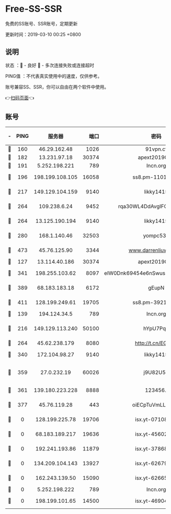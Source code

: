 # Free-SS-SSR

免费的SS账号、SSR账号，定期更新

更新时间：2019-03-10 00:25 +0800

## 说明

状态     ：🙂 - 良好 🙁 - 多次连接失败或连接超时

PING值   ：不代表真实使用中的速度，仅供参考。

账号兼容SS、SSR，你可以自由在两个软件中使用。

👉[扫码页面](https://liesauer.github.io/Free-SS-SSR/)👈

## 账号

|-|PING|服务器|端口|密码|加密方式|区域|
|:----:|:----:|:-----:|-----:|:----:|:----:|:----:|
|🙂|160|46.29.162.48|1026|91vpn.cf|rc4-md5|RU|
|🙂|182|13.231.97.18|30374|apext2019006|chacha20|JP|
|🙂|191|5.252.198.221|789|lncn.org|rc4|JP|
|🙂|196|198.199.108.105|16058|ss8.pm-11016840|aes-256-cfb|US|
|🙂|217|149.129.104.159|9140|likky1415|aes-256-cfb|HK|
|🙂|264|109.238.6.24|9452|rqa30WL4DdAvgIFG6Fs3znzTa|aes-256-cfb|FR|
|🙂|264|13.125.190.194|9140|likky1415|aes-256-cfb|KR|
|🙂|280|168.1.140.46|32503|yompc535|aes-256-cfb|AU|
|🙂|473|45.76.125.90|3344|www.darrenliuwei.com|aes-256-cfb|AU|
|🙂|127|13.114.40.186|30374|apext2019006|chacha20|JP|
|🙂|341|198.255.103.62|8097|eIW0Dnk69454e6nSwuspv9DmS201tQ0D|aes-256-cfb|US|
|🙂|389|68.183.183.18|6172|gEupN|aes-256-cfb|SG|
|🙂|411|128.199.249.61|19705|ss8.pm-39219845|aes-256-cfb|SG|
|🙁|139|194.124.34.5|789|lncn.org|rc4|JP|
|🙁|216|149.129.113.240|50100|hYpU7PqP|chacha20-ietf-poly1305|CN|
|🙁|264|45.62.238.179|8080|http://t.cn/EGJIyrl|rc4-md5|CA|
|🙁|340|172.104.98.27|9140|likky1415|aes-256-cfb|JP|
|🙁|359|27.0.232.19|60026|j9U82U53|xchacha20-ietf-poly1305|HK|
|🙁|361|139.180.223.228|8888|123456..|aes-256-cfb|JP|
|🙁|377|45.76.119.28|443|oiECpTuVmLLxk4Ts|aes-256-cfb|AU|
|🙁|0|128.199.225.78|19706|isx.yt-07108179|aes-256-cfb|SG|
|🙁|0|68.183.189.217|19636|isx.yt-45602835|aes-256-cfb|SG|
|🙁|0|192.241.193.86|11879|isx.yt-37868942|aes-256-cfb|US|
|🙁|0|134.209.104.143|13927|isx.yt-62679533|aes-256-cfb|SG|
|🙁|0|162.243.139.50|15090|isx.yt-62665440|aes-256-cfb|US|
|🙁|0|5.252.198.222|789|lncn.org|rc4|JP|
|🙁|0|198.199.101.65|14500|isx.yt-46904516|aes-256-cfb|US|
